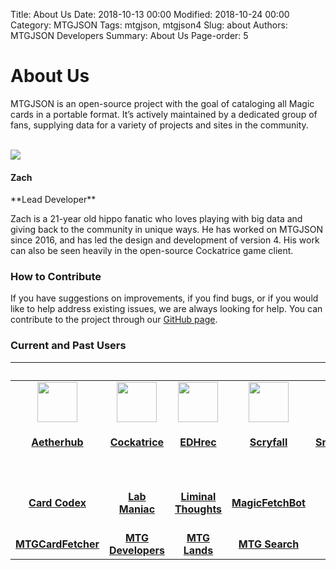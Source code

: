 Title: About Us
Date: 2018-10-13 00:00
Modified: 2018-10-24 00:00
Category: MTGJSON
Tags: mtgjson, mtgjson4
Slug: about
Authors: MTGJSON Developers
Summary: About Us
Page-order: 5

# About Us
MTGJSON is an open-source project with the goal of cataloging all Magic cards in a portable format. It’s actively maintained by a dedicated group of fans, supplying data for a variety of projects and sites in the community.

<br><img class="bio" src="img/zach.png" />
<h4>Zach</h4>
**Lead Developer**

Zach is a 21-year old hippo fanatic who loves playing with big data and giving back to the community in unique ways. He has worked on MTGJSON since 2016, and has led the design and development of version 4. His work can also be seen heavily in the open-source Cockatrice game client.
<br>

### How to Contribute
If you have suggestions on improvements, if you find bugs, or if you would like to help address existing issues, we are always looking for help. You can contribute to the project through our <span class="classic-link">[GitHub page](https://github.com/mtgjson/mtgjson4)</span>.

<h3 class="users">Current and Past Users</h3>

&nbsp;|&nbsp;|&nbsp;|&nbsp;|&nbsp;|&nbsp;
:---:|:---:|:---:|:---:|:---:|:---:
<a href="https://cockatrice.github.io"><img src="img/aetherhub.png" width="64px"/><br>**<h4>Aetherhub</h4>**<br></a> |<a href="https://cockatrice.github.io"><img src="img/cockatrice.png" width="64px"/><br>**<h4>Cockatrice</h4>**<br></a> | <a href="https://edhrec.com"><img src="img/edhrec.png" width="64px"/><br>**<h4>EDHrec</h4>**<br></a> | <a href="https://scryfall.com"><img src="img/scryfall.svg" width="64px"/><br>**<h4>Scryfall</h4>**<br></a> | <a href="https://snapcardster.com"><img src="img/snapcardster.png" width="64px"/><br>**<h4>Snapcardster</h4>**<br></a> | <a href="https://xmage.de"><img src="img/xmage.png" width="64px"/><br>**<h4>XMage</h4>**<br></a>
<a href="https://cardcodex.com"><br>**Card Codex**<br></a> | <a href="http://labmaniac.com"><br>**Lab Maniac**<br></a> | <a href="https://brennands.wordpress.com"><br>**Liminal Thoughts**<br></a> | <a href=""><br>**MagicFetchBot**<br></a> | <a href="https://magidex.com"><br>**Magidex**<br></a> | <a href="http://www.mtgbrewmaster.com"><br>**MTG Brewmaster**<br>
<a href="https://www.reddit.com/r/MTGCardFetcher"><br>**MTGCardFetcher**<br></a> | <a href="https://magicthegathering.io"><br>**MTG Developers**<br></a> | <a href="http://mtglands.com"><br>**MTG Lands**<br></a> | <a href="https://mtg-search.com"><br>**MTG Search**<br></a> | <a href="https://mtg.wtf"><br>**mtg.wtf**<br></a> | <a href="https://mtg.design/tamiyo"><br>**Tamiyo Discord Bot**<br>
